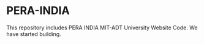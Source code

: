 # PERA-INDIA
This repository includes PERA INDIA MIT-ADT University Website Code. 
We have started building.
